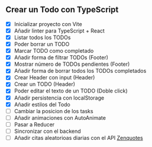 ## Crear un Todo con TypeScript

- [x] Inicializar proyecto con Vite
- [x] Añadir linter para TypeScript + React
- [x] Listar todos los TODOs
- [x] Poder borrar un TODO
- [x] Marcar TODO como completado
- [x] Añadir forma de filtrar TODOs (Footer)
- [x] Mostrar número de TODOs pendientes (Footer)
- [x] Añadir forma de borrar todos los TODOs completados
- [x] Crear Header con input (Header)
- [x] Crear un TODO (Header)
- [x] Poder editar el texto de un TODO (Doble click)
- [x] Añadir persistencia con localStorage
- [x] Añadir estilos del Todo
- [ ] Cambiar la posicion de los tasks
- [ ] Añadir animaciones con AutoAnimate
- [ ] Pasar a Reducer
- [ ] Sincronizar con el backend
- [ ] Añadir citas aleatorioas diarias con el API [Zenquotes](https://zenquotes.io/)

